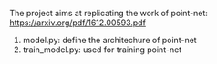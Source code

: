 The project aims at replicating the work of point-net: https://arxiv.org/pdf/1612.00593.pdf

1. model.py: define the architechure of point-net
2. train_model.py: used for training point-net
